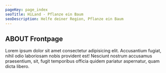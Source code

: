 ```yaml
---
pageKey: page_index
seoTitle: HiLand - Pflanze ein Baum
seoDescription: Helfe deiner Region, Pflanze ein Baum
---
```


## ABOUT Frontpage

Lorem ipsum dolor sit amet consectetur adipisicing elit. Accusantium fugiat, nihil odio laboriosam nobis provident est! Nesciunt nostrum accusamus praesentium, sit, fugit temporibus officia quidem pariatur aspernatur, quam dicta libero.

